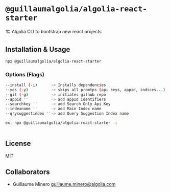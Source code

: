 # `@guillaumalgolia/algolia-react-starter`

🏗 Algolia CLI to bootstrap new react projects

## Installation & Usage

```bash
npx @guillaumalgolia/algolia-react-starter
```

### Options (Flags)
```bash
--install (-i)      -> Installs dependencies
--yes (-y)          -> skips all promtps (api keys, appid, indices...)
--git (-g)          -> initiates github repo
--appid ''          -> add appId identifiers
--searchkey ''      -> add Search Only Api Key
--indexname ''      -> add Main Index name
--qrysuggestindex ''-> add Query Suggestion Index name

ex. npx @guillaumalgolia/algolia-react-starter -i
 
```

## License

MIT

## Collaborators

- Guillaume Minero <guillaume.minero@algolia.com>
